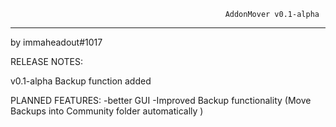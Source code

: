                                                     AddonMover v0.1-alpha
-----------------------------------------------------------------------------------------------------------------------------
by immaheadout#1017


RELEASE NOTES:

v0.1-alpha Backup function added

PLANNED FEATURES:
-better GUI
-Improved Backup functionality (Move Backups into Community folder automatically )
